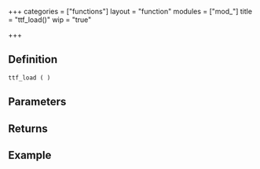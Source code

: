 +++
categories = ["functions"]
layout = "function"
modules = ["mod_"]
title = "ttf_load()"
wip = "true"

+++

## Definition

    ttf_load ( )

## Parameters

## Returns

## Example

```
```
